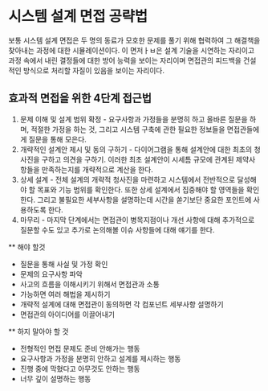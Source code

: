 # 시스템 설계 면접 공략법
보통 시스템 설계 면접은 두 명의 동료가 모호한 문제를 풀기 위해 협력하여 그 해결책을 찾아내는 과정에 대한 시뮬레이션이다.
이 면저ㅏㅂ은 설계 기술을 시연하는 자리이고 과정 속에서 내린 결정들에 대한 방어 능력을 보이는 자리이며 면접관의 피드백을 건설적인 방식으로 처리할 자질이 있음을 보이는 자리이다.

## 효과적 면접을 위한 4단계 접근법

1. 문제 이해 및 설계 범위 확정 - 요구사항과 가정들을 분명히 하고 올바른 질문을 하며, 적절한 가정을 하는 것, 그리고 시스템 구축에 관한 필요한 정보들을 면접관들에게 질문을 통해 모은다.
2. 개략적인 설계안 제시 및 동의 구하기 - 다이어그램을 통해 설계안에 대한 최초의 청사진을 구하고 의견을 구하기. 이러한 최초 설계안이 시세틈 규모에 관계된 제약사항들을 만족하는지를 개략적으로 계산을 한다.
3. 상세 설계 - 전체 설계의 개략적 청사진을 마련하고 시스템에서 전반적으로 달성해야 할 목표와 기능 범위를 확인한다. 또한 상세 설계에서 집중해야 할 영역들을 확인한다. 그리고 불필요한 세부사항을 설명하는데 시간을 쏟기보단 중요한 포인트에 사용하도록 한다.
4. 마무리 - 마지막 단계에서는 면접관이 병목지점이나 개선 사항에 대해 추가적으로 질문할 수도 있고 추가로 논의해볼 이슈 사항들에 대해 얘기를 한다.

** 해야 할것
- 질문을 통해 사실 및 가정 확인
- 문제의 요구사항 파악
- 사고의 흐름을 이해시키기 위해서 면접관과 소통
- 가능하면 여러 해법을 제시하기
- 개략적 설계에 대해 면접관이 동의하면 각 컴포넌트 세부사항 설명하기
- 면접관의 아이디어를 이끌어내기

** 하지 말아야 할 것
- 전형적인 면접 문제도 준비 안해가는 행동
- 요구사항과 가정을 분명히 안하고 설계를 제시하는 행동
- 진행 중에 막혔다고 아무것도 안하는 행동
- 너무 깊이 설명하는 행동